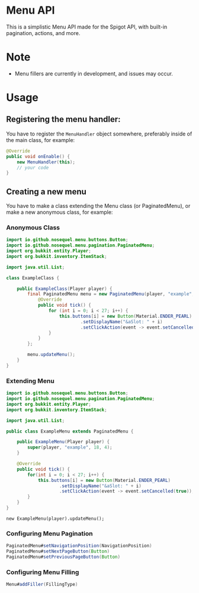 # Menu API
This is a simplistic Menu API made for the Spigot API, with built-in pagination, actions, and more.

# Note
- Menu fillers are currently in development, and issues may occur.

# Usage
## Registering the menu handler:
You have to register the ``MenuHandler`` object somewhere, preferably inside of the main class, for example:

```java
@Override
public void onEnable() {
    new MenuHandler(this);
    // your code
}
```

## Creating a new menu
You have to make a class extending the Menu class (or PaginatedMenu), or make a new anonymous class, for example:
### Anonymous Class

```java
import io.github.nosequel.menu.buttons.Button;
import io.github.nosequel.menu.pagination.PaginatedMenu;
import org.bukkit.entity.Player;
import org.bukkit.inventory.ItemStack;

import java.util.List;

class ExampleClass {

    public ExampleClass(Player player) {
        final PaginatedMenu menu = new PaginatedMenu(player, "example", 18) {
            @Override
            public void tick() {
                for (int i = 0; i < 27; i++) {
                    this.buttons[i] = new Button(Material.ENDER_PEARL)
                            .setDisplayName("&aSlot: " + i)
                            .setClickAction(event -> event.setCancelled(true));
                }
            }
        };

        menu.updateMenu();
    }
}
```

### Extending Menu

```java
import io.github.nosequel.menu.buttons.Button;
import io.github.nosequel.menu.pagination.PaginatedMenu;
import org.bukkit.entity.Player;
import org.bukkit.inventory.ItemStack;

import java.util.List;

public class ExampleMenu extends PaginatedMenu {

    public ExampleMenu(Player player) {
        super(player, "example", 18, 4);
    }

    @Override
    public void tick() {
        for(int i = 0; i < 27; i++) {
            this.buttons[i] = new Button(Material.ENDER_PEARL)
                    .setDisplayName("&aSlot: " + i)
                    .setClickAction(event -> event.setCancelled(true));
        }
    }
}
```

```
new ExampleMenu(player).updateMenu();
```

### Configuring Menu Pagination
```java
PaginatedMenu#setNavigationPosition(NavigationPosition)
PaginatedMenu#setNextPageButton(Button)
PaginatedMenu#setPreviousPageButton(Button)
```

### Configuring Menu Filling
```java
Menu#addFiller(FillingType)
```